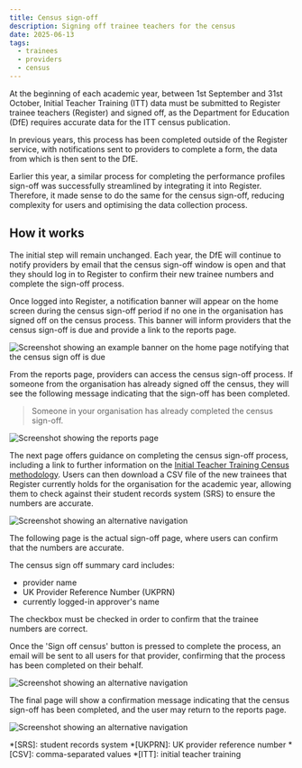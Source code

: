 ```yaml
---
title: Census sign-off
description: Signing off trainee teachers for the census
date: 2025-06-13
tags:
  - trainees
  - providers
  - census
---
```


At the beginning of each academic year, between 1st September and 31st October, Initial Teacher Training (ITT) data must be submitted to Register trainee teachers (Register) and signed off, as the Department for Education (DfE) requires accurate data for the ITT census publication.

In previous years, this process has been completed outside of the Register service, with notifications sent to providers to complete a form, the data from which is then sent to the DfE.

Earlier this year, a similar process for completing the performance profiles sign-off was successfully streamlined by integrating it into Register. Therefore, it made sense to do the same for the census sign-off, reducing complexity for users and optimising the data collection process.


## How it works

The initial step will remain unchanged. Each year, the DfE will continue to notify providers by email that the census sign-off window is open and that they should log in to Register to confirm their new trainee numbers and complete the sign-off process.

Once logged into Register, a notification banner will appear on the home screen during the census sign-off period if no one in the organisation has signed off on the census process. This banner will inform providers that the census sign-off is due and provide a link to the reports page.

![Screenshot showing an example banner on the home page notifying that the census sign off is due](example-home-banner.png "Census sign-off notification banner example")

From the reports page, providers can access the census sign-off process. If someone from the organisation has already signed off the census, they will see the following message indicating that the sign-off has been completed.

> Someone in your organisation has already completed the census sign-off.

![Screenshot showing the reports page](reports.png "Reports page")

The next page offers guidance on completing the census sign-off process, including a link to further information on the [Initial Teacher Training Census methodology](https://explore-education-statistics.service.gov.uk/methodology/initial-teacher-training-census). Users can then download a CSV file of the new trainees that Register currently holds for the organisation for the academic year, allowing them to check against their student records system (SRS) to ensure the numbers are accurate.

![Screenshot showing an alternative navigation](guidance.png "Guidance page")

The following page is the actual sign-off page, where users can confirm that the numbers are accurate.

The census sign off summary card includes:

- provider name
- UK Provider Reference Number (UKPRN)
- currently logged-in approver's name

The checkbox must be checked in order to confirm that the trainee numbers are correct.

Once the 'Sign off census' button is pressed to complete the process, an email will be sent to all users for that provider, confirming that the process has been completed on their behalf.

![Screenshot showing an alternative navigation](census-sign-off.png "Census sign-off page")

The final page will show a confirmation message indicating that the census sign-off has been completed, and the user may return to the reports page.

![Screenshot showing an alternative navigation](confirmation.png "Confirmation page")

*[SRS]: student records system
*[UKPRN]: UK provider reference number
*[CSV]: comma-separated values
*[ITT]: initial teacher training
